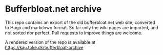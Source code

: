 # Bufferbloat.net archive

This repo contains an export of the old bufferbloat.net web site,
converted to Hugo and markdown format. So far only the wiki pages are
imported, and not sorted nor perfect. Pull requests to improve things
are welcome.

A rendered version of the repo is available at
https://kau.toke.dk/bufferbloat-archive
